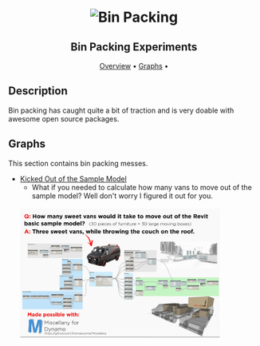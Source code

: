<h1 align="center">
  <br>
  <img src="https://img.icons8.com/android/96/000000/truck.png" alt="Bin Packing" width="100">
</h1>

<h2 align="center">Bin Packing Experiments</h2>

<p align="center">
  <a href="#description">Overview</a> •
  <a href="#graphs">Graphs</a> •
</p>

## Description
Bin packing has caught quite a bit of traction and is very doable with awesome open source packages.

## Graphs
This section contains bin packing messes.
* [Kicked Out of the Sample Model]()
  - What if you needed to calculate how many vans to move out of the sample model? Well don't worry I figured it out for you.
  <br>
  <img src=".\KickedOutOfSampleModel\kickedOutOfSampleModel.jpg" alt="Bin Packing" width="400">
